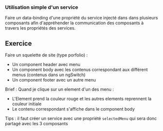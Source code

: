 ### Utilisation simple d'un service

Faire un data-binding d'une propriété du service injecté dans dans plusieurs composants afin d'appréhender la communication des composants à travers les propriétés des services.

## Exercice

Faire un squelette de site (type porfolio) :

* Un component header avec menu
* Un component body avec les contenus correspondant aux différent menus (contenus dans un ngSwitch)
* Un component footer avec un autre menu

Brief :
Quand je clique sur un element d'un des menu :

  * L'Element prend la couleur rouge et les autres elements reprennent la couleur initiale
  * Le contenu correspondant s'affiche dans le component body

Tips : il faut créer un service avec une propriété `selectedMenu` qui sera donc partagé avec les 3 composants

